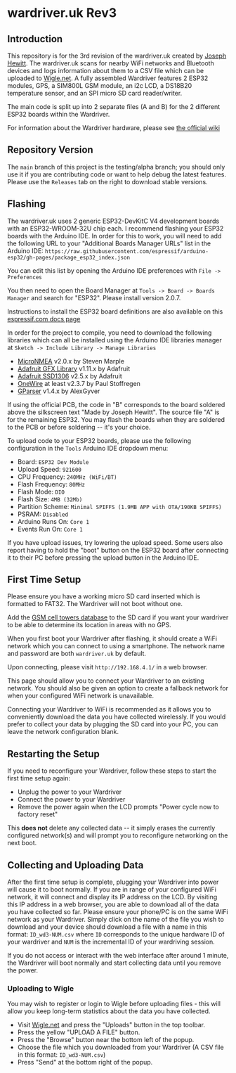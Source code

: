 
# wardriver.uk Rev3

## Introduction

This repository is for the 3rd revision of the wardriver.uk created by [Joseph Hewitt](https://twitter.com/jhewitt_net). The wardriver.uk scans for nearby WiFi networks and Bluetooth devices and logs information about them to a CSV file which can be uploaded to [Wigle.net](https://wigle.net). A fully assembled Wardriver features 2 ESP32 modules, GPS, a SIM800L GSM module, an i2c LCD, a DS18B20 temperature sensor, and an SPI micro SD card reader/writer.

The main code is split up into 2 separate files (A and B) for the 2 different ESP32 boards within the Wardriver.

For information about the Wardriver hardware, please see [the official wiki](https://wardriver.uk)

## Repository Version

The `main` branch of this project is the testing/alpha branch; you should only use it if you are contributing code or want to help debug the latest features. Please use the `Releases` tab on the right to download stable versions.

## Flashing

The wardriver.uk uses 2 generic ESP32-DevKitC V4 development boards with an ESP32-WROOM-32U chip each. I recommend flashing your ESP32 boards with the Arduino IDE. In order for this to work, you will need to add the following URL to your "Additional Boards Manager URLs" list in the Arduino IDE:
```https://raw.githubusercontent.com/espressif/arduino-esp32/gh-pages/package_esp32_index.json```

You can edit this list by opening the Arduino IDE preferences with ```File -> Preferences```

You then need to open the Board Manager at ```Tools -> Board -> Boards Manager``` and search for "ESP32". Please install version 2.0.7.

Instructions to install the ESP32 board definitions are also available on this [espressif.com docs page](https://docs.espressif.com/projects/arduino-esp32/en/latest/installing.html#installing-using-boards-manager)

In order for the project to compile, you need to download the following libraries which can all be installed using the Arduino IDE libraries manager at ```Sketch -> Include Library -> Manage Libraries```

- [MicroNMEA](https://github.com/stevemarple/MicroNMEA) v2.0.x by Steven Marple
- [Adafruit GFX Library](https://github.com/adafruit/Adafruit-GFX-Library) v1.11.x by Adafruit
- [Adafruit SSD1306](https://github.com/adafruit/Adafruit_SSD1306) v2.5.x by Adafruit
- [OneWire](https://www.pjrc.com/teensy/td_libs_OneWire.html) at least v2.3.7 by Paul Stoffregen
- [GParser](https://github.com/GyverLibs/GParser) v1.4.x by AlexGyver

If using the official PCB, the code in "B" corresponds to the board soldered above the silkscreen text "Made by Joseph Hewitt". The source file "A" is for the remaining ESP32. You may flash the boards when they are soldered to the PCB or before soldering -- it's your choice.

To upload code to your ESP32 boards, please use the following configuration in the `Tools` Arduino IDE dropdown menu:

- Board: `ESP32 Dev Module`
- Upload Speed: `921600`
- CPU Frequency: `240MHz (WiFi/BT)`
- Flash Frequency: `80MHz`
- Flash Mode: `DIO`
- Flash Size: `4MB (32Mb)`
- Partition Scheme: `Minimal SPIFFS (1.9MB APP with OTA/190KB SPIFFS)`
- PSRAM: `Disabled`
- Arduino Runs On: `Core 1`
- Events Run On: `Core 1`

If you have upload issues, try lowering the upload speed. Some users also report having to hold the "boot" button on the ESP32 board after connecting it to their PC before pressing the upload button in the Arduino IDE.

## First Time Setup

Please ensure you have a working micro SD card inserted which is formatted to FAT32. The Wardriver will not boot without one.

Add the [GSM cell towers database](https://wardriver.uk/gsm_location_3) to the SD card if you want your wardriver to be able to determine its location in areas with no GPS.

When you first boot your Wardriver after flashing, it should create a WiFi network which you can connect to using a smartphone. The network name and password are both ```wardriver.uk``` by default.

Upon connecting, please visit ```http://192.168.4.1/``` in a web browser.

This page should allow you to connect your Wardriver to an existing network. You should also be given an option to create a fallback network for when your configured WiFi network is unavailable.

Connecting your Wardriver to WiFi is recommended as it allows you to conveniently download the data you have collected wirelessly. If you would prefer to collect your data by plugging the SD card into your PC, you can leave the network configuration blank.

## Restarting the Setup

If you need to reconfigure your Wardriver, follow these steps to start the first time setup again:

- Unplug the power to your Wardriver
- Connect the power to your Wardriver
- Remove the power again when the LCD prompts "Power cycle now to factory reset"

This **does not** delete any collected data -- it simply erases the currently configured network(s) and will prompt you to reconfigure networking on the next boot.

## Collecting and Uploading Data

After the first time setup is complete, plugging your Wardriver into power will cause it to boot normally. If you are in range of your configured WiFi network, it will connect and display its IP address on the LCD. By visiting this IP address in a web browser, you are able to download all of the data you have collected so far. Please ensure your phone/PC is on the same WiFi network as your Wardriver. Simply click on the name of the file you wish to download and your device should download a file with a name in this format: `ID_wd3-NUM.csv` where `ID` corresponds to the unique hardware ID of your wardriver and `NUM` is the incremental ID of your wardriving session.

If you do not access or interact with the web interface after around 1 minute, the Wardriver will boot normally and start collecting data until you remove the power.

### Uploading to Wigle

You may wish to register or login to Wigle before uploading files - this will allow you keep long-term statistics about the data you have collected.

- Visit [Wigle.net](https://wigle.net/) and press the "Uploads" button in the top toolbar.
- Press the yellow "UPLOAD A FILE" button.
- Press the "Browse" button near the bottom left of the popup.
- Choose the file which you downloaded from your Wardriver (A CSV file in this format: `ID_wd3-NUM.csv`)
- Press "Send" at the bottom right of the popup.
